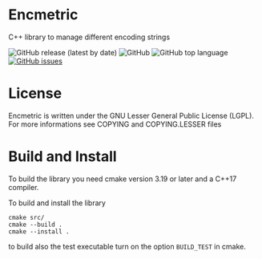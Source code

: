 # Encmetric
C++ library to manage different encoding strings

![GitHub release (latest by date)](https://img.shields.io/github/v/release/Loara/Encmetric?color=brightgreen)
![GitHub](https://img.shields.io/github/license/Loara/Encmetric?color=blue&label=License&style=plastic)
![GitHub top language](https://img.shields.io/github/languages/top/Loara/Encmetric?color=blue)
[![GitHub issues](https://img.shields.io/github/issues/Loara/Encmetric)](https://github.com/Loara/Encmetric/issues)

# License
Encmetric is written under the GNU Lesser General Public License (LGPL). For more informations see COPYING and COPYING.LESSER files

# Build and Install
To build the library you need cmake version 3.19 or later and a C++17 compiler.

To build and install the library

    cmake src/
    cmake --build .
    cmake --install .

to build also the test executable turn on the option ```BUILD_TEST``` in cmake.
